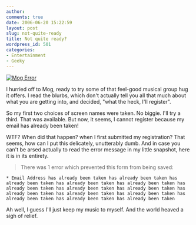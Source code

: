 ```yaml
---
author:
comments: true
date: 2006-06-20 15:22:59
layout: post
slug: not-quite-ready
title: Not quite ready?
wordpress_id: 501
categories:
- Entertainment
- Geeky
---
```


[![Mog Error](http://jeremycherfas.net/uploads/2006/06/mog_error-tm.jpg)](http://jeremycherfas.net/uploads/2006/06/mog_error.jpg)

I hurried off to Mog, ready to try some of that feel-good musical group hug it offers. I read the blurbs, which don't actually tell you all that much about what you are getting into, and decided, "what the heck, I'll register".

So my first two choices of screen names were taken. No biggie. I'll try a third. That was available. But now, it seems, I cannot register because my email has already been taken!

WTF? When did that happen? when I first submitted my registration? That seems, how can I put this delicately, unutterably dumb. And in case you can't be arsed actually to read the error message in my little snapshot, here it is in its entirety. 


> There was 1 error which prevented this form from being saved:

    * Email Address has already been taken has already been taken has already been taken has already been taken has already been taken has already been taken has already been taken has already been taken has already been taken has already been taken has already been taken has already been taken has already been taken has already been taken

Ah well, I guess I'll just keep my music to myself. And the world heaved a sigh of relief.

